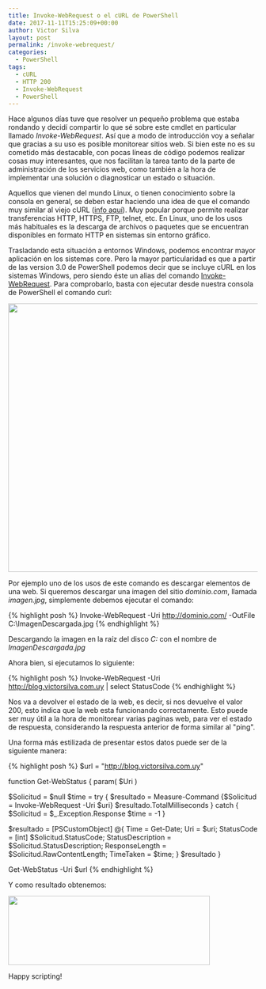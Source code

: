 ```yaml
---
title: Invoke-WebRequest o el cURL de PowerShell
date: 2017-11-11T15:25:09+00:00
author: Victor Silva
layout: post
permalink: /invoke-webrequest/
categories:
  - PowerShell
tags:
  - cURL
  - HTTP 200
  - Invoke-WebRequest
  - PowerShell
---
```


Hace algunos días tuve que resolver un pequeño problema que estaba rondando y decidí compartir lo que sé sobre este cmdlet en particular llamado *Invoke-WebRequest*. Así que a modo de introducción voy a señalar que gracias a su uso es posible monitorear sitios web. Si bien este no es su cometido más destacable, con pocas líneas de código podemos realizar cosas muy interesantes, que nos facilitan la tarea tanto de la parte de administración de los servicios web, como también a la hora de implementar una solución o diagnosticar un estado o situación.

Aquellos que vienen del mundo Linux, o tienen conocimiento sobre la consola en general, se deben estar haciendo una idea de que el comando muy similar al viejo cURL ([info aquí](http://en.wikipedia.org/wiki/CURL)). Muy popular porque permite realizar transferencias HTTP, HTTPS, FTP, telnet, etc. En Linux, uno de los usos más habituales es la descarga de archivos o paquetes que se encuentran disponibles en formato HTTP en sistemas sin entorno gráfico.

Trasladando esta situación a entornos Windows, podemos encontrar mayor aplicación en los sistemas core. Pero la mayor particularidad es que a partir de las version 3.0 de PowerShell podemos decir que se incluye cURL en los sistemas Windows, pero siendo éste un alias del comando [Invoke-WebRequest](https://technet.microsoft.com/en-us/library/hh849901.aspx). Para comprobarlo, basta con ejecutar desde nuestra consola de PowerShell el comando curl:

<img src="https://lh3.googleusercontent.com/-owPQrSRFYMo/VM01_l10PDI/AAAAAAAAGxs/tXapJSYd8us/w671-h543-no/PS_CURL_1.png" width="671" height="543" class="alignnone" />

Por ejemplo uno de los usos de este comando es descargar elementos de una web. Si queremos descargar una imagen del sitio _dominio.com_, llamada _imagen.jpg_, simplemente debemos ejecutar el comando:

{% highlight posh %}
Invoke-WebRequest -Uri http://dominio.com/ -OutFile C:\ImagenDescargada.jpg
{% endhighlight %}

Descargando la imagen en la raíz del disco _C:_ con el nombre de _ImagenDescargada.jpg_

Ahora bien, si ejecutamos lo siguiente:

{% highlight posh %}
Invoke-WebRequest -Uri http://blog.victorsilva.com.uy | select StatusCode
{% endhighlight %}    

Nos va a devolver el estado de la web, es decir, si nos devuelve el valor 200, esto indica que la web esta funcionando correctamente. Esto puede ser muy útil a la hora de monitorear varias paginas web, para ver el estado de respuesta, considerando la respuesta anterior de forma similar al "ping".

Una forma más estilizada de presentar estos datos puede ser de la siguiente manera:

{% highlight posh %}
$url = "http://blog.victorsilva.com.uy"

  function Get-WebStatus {
  param(
      $Uri 
  ) 

  $Solicitud = $null 
  $time = try {
      $resultado = Measure-Command {$Solicitud = Invoke-WebRequest -Uri $uri}
      $resultado.TotalMilliseconds
  } catch {
      $Solicitud = $_.Exception.Response 
      $time = -1 
  }

  $resultado = [PSCustomObject] @{ 
      Time = Get-Date; 
      Uri = $uri; 
      StatusCode = [int] $Solicitud.StatusCode; 
      StatusDescription = $Solicitud.StatusDescription; 
      ResponseLength = $Solicitud.RawContentLength; 
      TimeTaken = $time; 
  } 
  $resultado
  }

  Get-WebStatus -Uri $url
{% endhighlight %}

Y como resultado obtenemos:

<img src="https://lh5.googleusercontent.com/-aQYzAcPz2WI/VM1KDURNEpI/AAAAAAAAGyA/L29ya4qU_ck/w407-h140-no/PS_CURL_2.png" width="407" height="140" class="alignnone" />

Happy scripting!